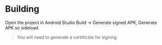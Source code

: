 # Building

Open the project in Android Studio
Build -> Generate signed APK, Generate APK so sideload.
> You will need to generate a certificate for signing.
